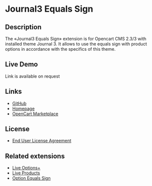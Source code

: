 # Journal3 Equals Sign

## Description
The «Journal3 Equals Sign» extension is for Opencart CMS 2.3/3 with installed theme Journal 3. It allows to use the equals sign with product options in accordance with the specifics of this theme.

## Live Demo
Link is available on request

## Links
* [GitHub](https://git.io/Jvl0e)
* [Homepage](https://underr.space/notes/projects/project-022.html)
* [OpenCart Marketplace](https://www.opencart.com/index.php?route=marketplace/extension/info&extension_id=38532)

## License
* [End User License Agreement](https://git.io/JvlRy)

## Related extensions
* [Live Options+](https://www.opencart.com/index.php?route=marketplace/extension/info&extension_id=36005)
* [Live Products](https://www.opencart.com/index.php?route=marketplace/extension/info&extension_id=35460)
* [Option Equals Sign](https://www.opencart.com/index.php?route=marketplace/extension/info&extension_id=34383)

